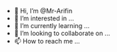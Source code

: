 - 👋 Hi, I’m @Mr-Arifin
- 👀 I’m interested in ...
- 🌱 I’m currently learning ...
- 💞️ I’m looking to collaborate on ...
- 📫 How to reach me ...

<!---
Mr-Arifin/Mr-Arifin is a ✨ special ✨ repository because its `README.md` (this file) appears on your GitHub profile.
You can click the Preview link to take a look at your changes.
--->
